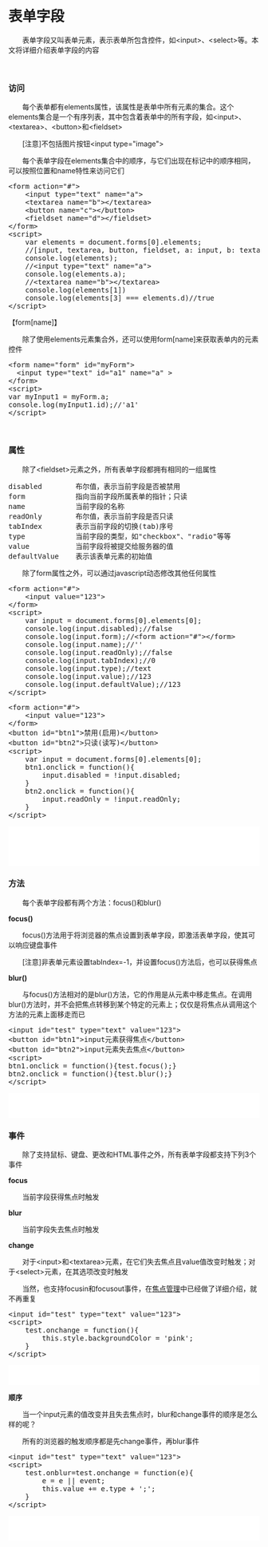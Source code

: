 # 表单字段

　　表单字段又叫表单元素，表示表单所包含控件，如&lt;input&gt;、&lt;select&gt;等。本文将详细介绍表单字段的内容

&nbsp;

### 访问

　　每个表单都有elements属性，该属性是表单中所有元素的集合。这个elements集合是一个有序列表，其中包含着表单中的所有字段，如&lt;input&gt;、&lt;textarea&gt;、&lt;button&gt;和&lt;fieldset&gt;

　　[注意]不包括图片按钮&lt;input type="image"&gt;

　　每个表单字段在elements集合中的顺序，与它们出现在标记中的顺序相同，可以按照位置和name特性来访问它们

<div class="cnblogs_code">
<pre>&lt;form action="#"&gt;
    &lt;input type="text" name="a"&gt;
    &lt;textarea name="b"&gt;&lt;/textarea&gt;
    &lt;button name="c"&gt;&lt;/button&gt;
    &lt;fieldset name="d"&gt;&lt;/fieldset&gt;
&lt;/form&gt;
&lt;script&gt;
    var elements = document.forms[0].elements;
    //[input, textarea, button, fieldset, a: input, b: textarea, c: button, d: fieldset]
    console.log(elements);
    //&lt;input type="text" name="a"&gt;
    console.log(elements.a);
    //&lt;textarea name="b"&gt;&lt;/textarea&gt;
    console.log(elements[1])
    console.log(elements[3] === elements.d)//true
&lt;/script&gt;</pre>
</div>

【form[name]】

　　除了使用elements元素集合外，还可以使用form[name]来获取表单内的元素控件

<div class="cnblogs_code">
<pre>&lt;form name="form" id="myForm"&gt;
  &lt;input type="text" id="a1" name="a" &gt;
&lt;/form&gt;
&lt;script&gt;
var myInput1 = myForm.a;
console.log(myInput1.id);//'a1'
&lt;/script&gt;</pre>
</div>

&nbsp;

### 属性

　　除了&lt;fieldset&gt;元素之外，所有表单字段都拥有相同的一组属性

<div class="cnblogs_code">
<pre>disabled        布尔值，表示当前字段是否被禁用
form            指向当前字段所属表单的指针；只读
name            当前字段的名称
readOnly        布尔值，表示当前字段是否只读
tabIndex        表示当前字段的切换(tab)序号
type            当前字段的类型，如"checkbox"、"radio"等等
value           当前字段将被提交给服务器的值
defaultValue    表示该表单元素的初始值</pre>
</div>

　　除了form属性之外，可以通过javascript动态修改其他任何属性

<div class="cnblogs_code">
<pre>&lt;form action="#"&gt;
    &lt;input value="123"&gt;
&lt;/form&gt;
&lt;script&gt;
    var input = document.forms[0].elements[0];
    console.log(input.disabled);//false
    console.log(input.form);//&lt;form action="#"&gt;&lt;/form&gt;
    console.log(input.name);//''
    console.log(input.readOnly);//false
    console.log(input.tabIndex);//0
    console.log(input.type);//text
    console.log(input.value);//123
    console.log(input.defaultValue);//123
&lt;/script&gt;</pre>
</div>
<div class="cnblogs_code">
<pre>&lt;form action="#"&gt;
    &lt;input value="123"&gt;
&lt;/form&gt;
&lt;button id="btn1"&gt;禁用(启用)&lt;/button&gt;
&lt;button id="btn2"&gt;只读(读写)&lt;/button&gt;
&lt;script&gt;
    var input = document.forms[0].elements[0];
    btn1.onclick = function(){
        input.disabled = !input.disabled;
    }
    btn2.onclick = function(){
        input.readOnly = !input.readOnly;
    }
&lt;/script&gt;</pre>
</div>

<iframe style="width: 100%; height: 80px;" src="{{book.demo}]/html/formobj/f4.html" frameborder="0" width="320" height="240"></iframe>

### 方法

　　每个表单字段都有两个方法：focus()和blur()

**focus()**

　　focus()方法用于将浏览器的焦点设置到表单字段，即激活表单字段，使其可以响应键盘事件　

　　[注意]非表单元素设置tabIndex=-1，并设置focus()方法后，也可以获得焦点

**blur()**

　　与focus()方法相对的是blur()方法，它的作用是从元素中移走焦点。在调用blur()方法时，并不会把焦点转移到某个特定的元素上；仅仅是将焦点从调用这个方法的元素上面移走而已

<div class="cnblogs_code">
<pre>&lt;input id="test" type="text" value="123"&gt;
&lt;button id="btn1"&gt;input元素获得焦点&lt;/button&gt;
&lt;button id="btn2"&gt;input元素失去焦点&lt;/button&gt;
&lt;script&gt;
btn1.onclick = function(){test.focus();}
btn2.onclick = function(){test.blur();}
&lt;/script&gt;</pre>
</div>

<iframe style="width: 100%; height: 50px;" src="{{book.demo}]/html/formobj/f5.html" frameborder="0" width="320" height="240"></iframe>

### 事件

　　除了支持鼠标、键盘、更改和HTML事件之外，所有表单字段都支持下列3个事件

**focus**

　　当前字段获得焦点时触发

**blur**

　　当前字段失去焦点时触发

**change**

　　对于&lt;input&gt;和&lt;textarea&gt;元素，在它们失去焦点且value值改变时触发；对于&lt;select&gt;元素，在其选项改变时触发

　　当然，也支持focusin和focusout事件，在[焦点管理](http://www.cnblogs.com/xiaohuochai/p/5874447.html)中已经做了详细介绍，就不再重复

<div class="cnblogs_code">
<pre>&lt;input id="test" type="text" value="123"&gt;
&lt;script&gt;
    test.onchange = function(){
        this.style.backgroundColor = 'pink';
    }
&lt;/script&gt;</pre>
</div>

<iframe style="width: 100%; height: 40px;" src="{{book.demo}]/html/formobj/f6.html" frameborder="0" width="320" height="240"></iframe>

**顺序**

　　当一个input元素的值改变并且失去焦点时，blur和change事件的顺序是怎么样的呢？　

　　所有的浏览器的触发顺序都是先change事件，再blur事件

<div class="cnblogs_code">
<pre>&lt;input id="test" type="text" value="123"&gt;
&lt;script&gt;
    test.onblur=test.onchange = function(e){
        e = e || event;
        this.value += e.type + ';';
    }
&lt;/script&gt;</pre>
</div>

<iframe style="width: 100%; height: 50px;" src="{{book.demo}]/html/formobj/f7.html" frameborder="0" width="320" height="240"></iframe>

